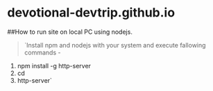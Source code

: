 # devotional-devtrip.github.io

##How to run site on local PC using nodejs. 

>`Install npm and nodejs with your system and execute fallowing commands -

1. npm install -g http-server
2. cd <projec dir>
3. http-server`
